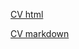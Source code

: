 [CV html](https://x4gh.github.io/rsschool-cv/)

[CV markdown](https://x4gh.github.io/rsschool-cv/cv)
